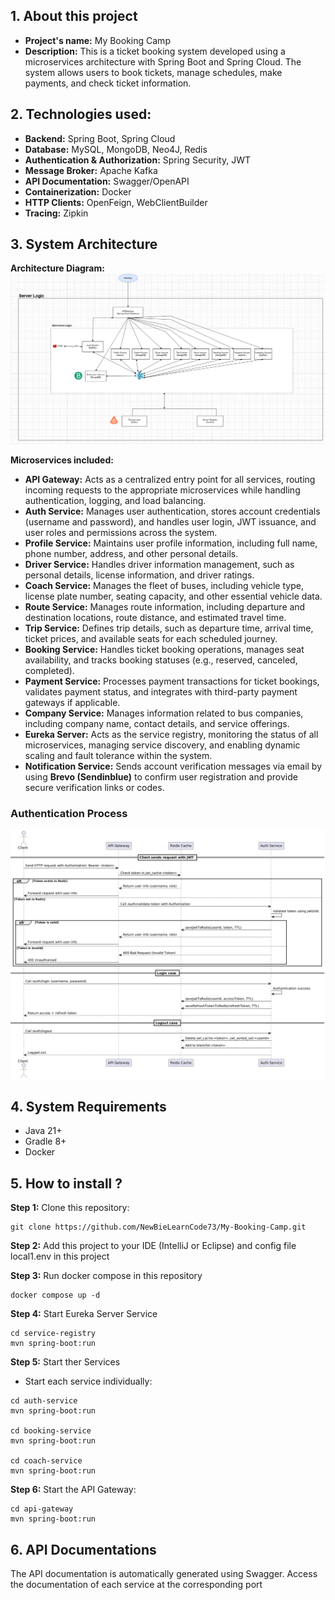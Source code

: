 ## 1. About this project
- **Project's name:** My Booking Camp
- **Description:** This is a ticket booking system developed using a microservices architecture with Spring Boot and Spring Cloud. The system allows users to book tickets, manage schedules, make payments, and check ticket information.

## 2. Technologies used:
- **Backend:** Spring Boot, Spring Cloud
- **Database:** MySQL, MongoDB, Neo4J, Redis
- **Authentication & Authorization:** Spring Security, JWT
- **Message Broker:** Apache Kafka
- **API Documentation:** Swagger/OpenAPI
- **Containerization:** Docker
- **HTTP Clients:** OpenFeign, WebClientBuilder
- **Tracing:** Zipkin

## 3. System Architecture
**Architecture Diagram:**
![img_1.png](img_1.png)

**Microservices included:**
- **API Gateway:**  Acts as a centralized entry point for all services, routing incoming requests to the appropriate microservices while handling authentication, logging, and load balancing.
- **Auth Service:**  Manages user authentication, stores account credentials (username and password), and handles user login, JWT issuance, and user roles and permissions across the system.
- **Profile Service:**  Maintains user profile information, including full name, phone number, address, and other personal details.
- **Driver Service:**  Handles driver information management, such as personal details, license information, and driver ratings.
- **Coach Service:**  Manages the fleet of buses, including vehicle type, license plate number, seating capacity, and other essential vehicle data.
- **Route Service:**  Manages route information, including departure and destination locations, route distance, and estimated travel time.
- **Trip Service:**  Defines trip details, such as departure time, arrival time, ticket prices, and available seats for each scheduled journey.
- **Booking Service:**  Handles ticket booking operations, manages seat availability, and tracks booking statuses (e.g., reserved, canceled, completed).
- **Payment Service:**  Processes payment transactions for ticket bookings, validates payment status, and integrates with third-party payment gateways if applicable.
- **Company Service:**  Manages information related to bus companies, including company name, contact details, and service offerings.
- **Eureka Server:**  Acts as the service registry, monitoring the status of all microservices, managing service discovery, and enabling dynamic scaling and fault tolerance within the system.
- **Notification Service:** Sends account verification messages via email by using **Brevo (Sendinblue)** to confirm user registration and provide secure verification links or codes.

### Authentication Process

![auth.png](auth.png)

## 4. System Requirements
- Java 21+
- Gradle 8+
- Docker

## 5. How to install ?
**Step 1:** Clone this repository:

```
git clone https://github.com/NewBieLearnCode73/My-Booking-Camp.git
```

**Step 2:** Add this project to your IDE (IntelliJ or Eclipse) and config file local1.env in this project

**Step 3:** Run docker compose in this repository

```
docker compose up -d
```

**Step 4:** Start Eureka Server Service

```
cd service-registry
mvn spring-boot:run
```

**Step 5:** Start ther Services
- Start each service individually:

```
cd auth-service
mvn spring-boot:run

cd booking-service
mvn spring-boot:run

cd coach-service
mvn spring-boot:run
```

**Step 6:** Start the API Gateway:

```
cd api-gateway
mvn spring-boot:run
```

## 6. API Documentations
The API documentation is automatically generated using Swagger.
Access the documentation of each service at the corresponding port



